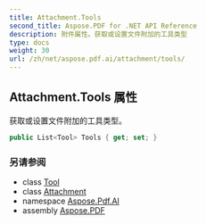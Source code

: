 ```yaml
---
title: Attachment.Tools
second_title: Aspose.PDF for .NET API Reference
description: 附件属性。获取或设置文件附加的工具类型
type: docs
weight: 30
url: /zh/net/aspose.pdf.ai/attachment/tools/
---
```

## Attachment.Tools 属性

获取或设置文件附加的工具类型。

```csharp
public List<Tool> Tools { get; set; }
```

### 另请参阅

* class [Tool](../../tool/)
* class [Attachment](../)
* namespace [Aspose.Pdf.AI](../../../aspose.pdf.ai/)
* assembly [Aspose.PDF](../../../)